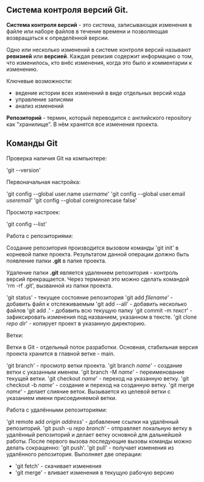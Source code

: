 ## Система контроля версий Git.

__Система контроля версий__ - это система, записывающая изменения
в файле или наборе файлов в течение времени и позволяющая
возвращаться к определённой версии.

Одно или несколько изменений в системе контроля версий
называют __ревизией__ или __версией__. Каждая ревизия содержит информацию
о том, что изменилось, кто внёс изменения, когда это было и
комментарии к изменению.

Ключевые возможности:
- ведение истории всех изменений в виде отдельных версий кода
- управление записями
- анализ изменений

__Репозиторий__ - термин, который переводится с английского
repository как "хранилище". В нём хранятся все изменения проекта.

## Команды Git

Проверка наличия Git на компьютере:

'git --version'

Первоначальная настройка:

'git config --global user.name _username_'
'git config --global user.email _useremail_'
'git config --global coreignorecase false'

Просмотр настроек:

'git config --list'

Работа с репозиториями:

Создание репозитория производится вызовом команды 'git init'
в корневой папке проекта. Результатом данной операции должно
быть появление папки __.git__ в папке проекта.

Удаление папки __.git__ является удалением репозитория -
контроль версий прекращается. Через терминал это можно сделать
командой 'rm -rf .git', вызванной из папки проекта.

'git status' - текущее состояние репозитория
'git add _filename_' - добавить файл к отслеживаемым
'git add --all' - добавить несколько файлов
'git add .' - добавить всю текущую папку
'git commit -m _текст_' - зафиксировать изменения под названием,
указанном в тексте.
'git clone _repo_ _dir_' - копирует проект в указанную директорию.

Ветки:

Ветки в Git - отдельный поток разработки.
Основная, стабильная версия проекта хранится
в главной ветке - main.

'git branch' - просмотр ветки проекта.
'git branch _name_' - создание ветки с указанным именем.
'git branch -M _name_' - переименование текущей ветки.
'git checkout _name_' - переход на указанную ветку.
'git checkout -b _name_' - создание и переход на созданную ветку.
'git merge _name_' - делает слияние веток. Вызывается из целевой ветки
с указанием имени присоединяемой ветки.

Работа с удалёнными репозиториями:

'git remote add _origin_ _address_' - добавление ссылки на удалённый
репозиторий.
'git push -u _repo_ _branch_' - отправляет локальную ветку в удалённый
репозиторий и делает ветку основной для дальнейшей работы. После первого вызова
последующие вызовы команды можно делать сокращенно: 'git push'.
'git pull' - получает изменения из удалённого репозитория. Выполняет
две операции:
- 'git fetch' - скачивает изменения
- 'git merge' - вливает изменения в текущую рабочую версию
 

